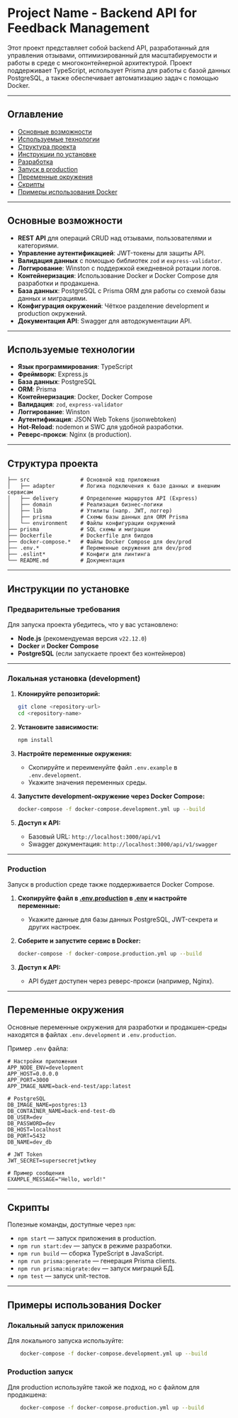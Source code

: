 
# Project Name - Backend API for Feedback Management

Этот проект представляет собой backend API, разработанный для управления отзывами, оптимизированный для масштабируемости и работы в среде с многоконтейнерной архитектурой. Проект поддерживает TypeScript, использует Prisma для работы с базой данных PostgreSQL, а также обеспечивает автоматизацию задач с помощью Docker.

---

## Оглавление

- [Основные возможности](#основные-возможности)
- [Используемые технологии](#используемые-технологии)
- [Структура проекта](#структура-проекта)
- [Инструкции по установке](#инструкции-по-установке)
- [Разработка](#разработка)
- [Запуск в production](#запуск-в-production)
- [Переменные окружения](#переменные-окружения)
- [Скрипты](#скрипты)
- [Примеры использования Docker](#примеры-использования-docker)

---

## Основные возможности

- **REST API** для операций CRUD над отзывами, пользователями и категориями.
- **Управление аутентификацией**: JWT-токены для защиты API.
- **Валидация данных** с помощью библиотек `zod` и `express-validator`.
- **Логгирование**: Winston с поддержкой ежедневной ротации логов.
- **Контейнеризация**: Использование Docker и Docker Compose для разработки и продакшена.
- **База данных**: PostgreSQL с Prisma ORM для работы со схемой базы данных и миграциями.
- **Конфигурация окружений**: Чёткое разделение development и production окружений.
- **Документация API**: Swagger для автодокументации API.

---

## Используемые технологии

- **Язык программирования**: TypeScript
- **Фреймворк**: Express.js
- **База данных**: PostgreSQL
- **ORM**: Prisma
- **Контейнеризация**: Docker, Docker Compose
- **Валидация**: `zod`, `express-validator`
- **Логгирование**: Winston
- **Аутентификация**: JSON Web Tokens (jsonwebtoken)
- **Hot-Reload**: nodemon и SWC для удобной разработки.
- **Реверс-прокси**: Nginx (в production).

---

## Структура проекта

```
├── src                # Основной код приложения
│   ├── adapter        # Логика подключения к базе данных и внешним сервисам
│   ├── delivery       # Определение маршрутов API (Express)
│   ├── domain         # Реализация бизнес-логики
│   ├── lib            # Утилиты (напр. JWT, логгер)
│   ├── prisma         # Схемы базы данных для ORM Prisma
│   └── environment    # Файлы конфигурации окружений
├── prisma             # SQL схемы и миграции
├── Dockerfile         # Dockerfile для билдов
├── docker-compose.*   # Файлы Docker Compose для dev/prod
├── .env.*             # Переменные окружения для dev/prod
├── .eslint*           # Конфиги для линтинга
└── README.md          # Документация
```

---

## Инструкции по установке

### Предварительные требования

Для запуска проекта убедитесь, что у вас установлено:

- **Node.js** (рекомендуемая версия `v22.12.0`)
- **Docker** и **Docker Compose**
- **PostgreSQL** (если запускаете проект без контейнеров)

---

### Локальная установка (development)

1. **Клонируйте репозиторий:**

   ```bash
   git clone <repository-url>
   cd <repository-name>
   ```

2. **Установите зависимости:**

   ```bash
   npm install
   ```

3. **Настройте переменные окружения:**
   - Скопируйте и переименуйте файл `.env.example` в `.env.development`.
   - Укажите значения переменных среды.

4. **Запустите development-окружение через Docker Compose:**

   ```bash
   docker-compose -f docker-compose.development.yml up --build
   ```

5. **Доступ к API:**
   - Базовый URL: `http://localhost:3000/api/v1`
   - Swagger документация: `http://localhost:3000/api/v1/swagger`

---

### Production

Запуск в production среде также поддерживается Docker Compose.

1. **Скопируйте файл в [.env.production](.env.production) в [.env](.env) и настройте переменные:**
   - Укажите данные для базы данных PostgreSQL, JWT-секрета и других настроек.

2. **Соберите и запустите сервис в Docker:**

   ```bash
   docker-compose -f docker-compose.production.yml up --build
   ```

3. **Доступ к API:**
   - API будет доступен через реверс-прокси (например, Nginx).

---

## Переменные окружения

Основные переменные окружения для разработки и продакшен-среды находятся в файлах `.env.development` и `.env.production`.

Пример `.env` файла:

```dotenv
# Настройки приложения
APP_NODE_ENV=development
APP_HOST=0.0.0.0
APP_PORT=3000
APP_IMAGE_NAME=back-end-test/app:latest

# PostgreSQL
DB_IMAGE_NAME=postgres:13
DB_CONTAINER_NAME=back-end-test-db
DB_USER=dev
DB_PASSWORD=dev
DB_HOST=localhost
DB_PORT=5432
DB_NAME=dev_db

# JWT Token
JWT_SECRET=supersecretjwtkey

# Пример сообщения
EXAMPLE_MESSAGE="Hello, world!"
```

---

## Скрипты

Полезные команды, доступные через `npm`:

- `npm start` — запуск приложения в production.
- `npm run start:dev` — запуск в режиме разработки.
- `npm run build` — сборка TypeScript в JavaScript.
- `npm run prisma:generate` — генерация Prisma clients.
- `npm run prisma:migrate:dev` — запуск миграций БД.
- `npm test` — запуск unit-тестов.

---

## Примеры использования Docker

### Локальный запуск приложения

Для локального запуска используйте:

```bash
    docker-compose -f docker-compose.development.yml up --build
```

### Production запуск

Для production используйте такой же подход, но с файлом для продакшена:

```bash
    docker-compose -f docker-compose.production.yml up --build
```
